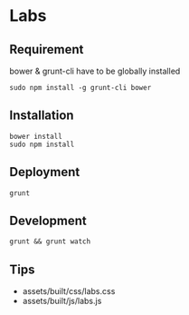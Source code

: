 Labs
====

Requirement
-----------
bower & grunt-cli have to be globally installed

    sudo npm install -g grunt-cli bower

Installation
------------

    bower install
    sudo npm install


Deployment
----------

    grunt

Development
-----------

    grunt && grunt watch

Tips
----
* assets/built/css/labs.css
* assets/built/js/labs.js
